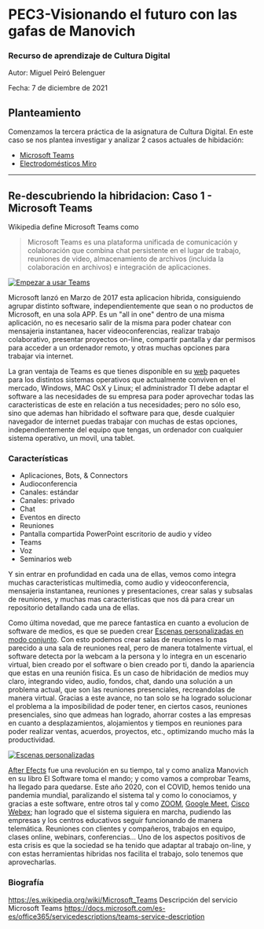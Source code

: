 # PEC3-Visionando el futuro con las gafas de Manovich
### Recurso de aprendizaje de Cultura Digital 


Autor: Miguel Peiró Belenguer

Fecha: 7 de diciembre de 2021



## Planteamiento
Comenzamos la tercera práctica de la asignatura de Cultura Digital. En este caso se nos plantea investigar y analizar 2 casos actuales de hibidación:
- [Microsoft Teams](https://www.microsoft.com/es-es/microsoft-teams/group-chat-software)
- [Electrodomésticos Miro](https://www.miro.es/)

---

## Re-descubriendo la hibridacion: Caso 1 - Microsoft Teams

Wikipedia define Microsoft Teams como
>Microsoft Teams es una plataforma unificada de comunicación y colaboración que combina chat persistente en el lugar de trabajo, reuniones de video, almacenamiento de archivos (incluida la colaboración en archivos) e integración de aplicaciones.  

[![Empezar a usar Teams](https://imgur.com/zvTzjPV.png)](https://www.youtube.com/watch?v=ypu2xGB_Kcg "Click para ver") 

Microsoft lanzó en Marzo de 2017 esta aplicacion hibrida, consiguiendo agrupar distinto software, independientemente que sean o no productos de Microsoft, en una sola APP. Es un "all in one" dentro de una misma aplicación, no es necesario salir de la misma para poder chatear con mensajeria instantanea, hacer videoconferencias, realizar trabajo colaborativo, presentar proyectos on-line, compartir pantalla y dar permisos para acceder a un ordenador remoto, y otras muchas opciones para trabajar via internet.  

La gran ventaja de Teams es que tienes disponible en su [web](https://docs.microsoft.com/es-es/microsoftteams/get-clients "Descarga Microsoft Teams") paquetes para los distintos sistemas operativos que actualmente conviven en el mercado, Windows, MAC OsX y Linux; el administrador TI debe adaptar el software a las necesidades de su empresa para poder aprovechar todas las caracteristicas de este en relación a tus necesidades; pero no sólo eso, sino que ademas han hibridado el software para que, desde cualquier navegador de internet puedas trabajar con muchas de estas opciones, independientemente del equipo que tengas, un ordenador con cualquier sistema operativo, un movil, una tablet.  

### Características
- Aplicaciones, Bots, & Connectors
- Audioconferencia
- Canales: estándar
- Canales: privado
- Chat
- Eventos en directo	
- Reuniones
- Pantalla compartida PowerPoint escritorio de audio y vídeo
- Teams
- Voz
- Seminarios web  

Y sin entrar en profundidad en cada una de ellas, vemos como integra muchas caracteristicas multimedia, como audio y videoconferencia, mensajeria instantanea, reuniones y presentaciones, crear salas y subsalas de reuniones, y muchas mas caracteristicas que nos dá para crear un repositorio detallando cada una de ellas.  

Como última novedad, que me parece fantastica en cuanto a evolucion de software de medios, es que se pueden crear [Escenas personalizadas en modo conjunto](https://docs.microsoft.com/es-es/microsoftteams/platform/apps-in-teams-meetings/teams-together-mode "Pincha en el enlace"). Con esto podemos crear salas de reuniones lo mas parecido a una sala de reuniones real, pero de manera totalmente virtual, el software detecta por la webcam a la persona y lo integra en un escenario virtual, bien creado por el software o bien creado por ti, dando la apariencia que estas en una reunión fisica. Es un caso de hibridación de medios muy claro, integrando video, audio, fondos, chat, dando una solución a un problema actual, que son las reuniones presenciales, recreandolas de manera virtual.  Gracias a este avance, no tan solo se ha logrado solucionar el problema a la imposibilidad de poder tener, en ciertos casos, reuniones presenciales, sino que admeas han logrado, ahorrar costes a las empresas en cuanto a desplazamientos, alojamientos y tiempos en reuniones para poder realizar ventas, acuerdos, proyectos, etc., optimizando mucho más la productividad.


[![Escenas personalizadas](https://docs.microsoft.com/es-es/microsoftteams/platform/assets/images/apps-in-meetings/launchtogethermode.png)](https://docs.microsoft.com/es-es/microsoftteams/platform/apps-in-teams-meetings/teams-together-mode "Escenas Personalizadas")

[After Efects](https://www.adobe.com/es/products/aftereffects.html) fue una revolución en su tiempo, tal y como analiza Manovich en su libro El Software toma el mando; y como vamos a comprobar Teams, ha llegado para quedarse. Este año 2020, con el COVID, hemos tenido una pandemia mundial, paralizando el sistema tal y como lo conociamos, y gracias a este software, entre otros tal y como [ZOOM](https://zoom.us/), [Google Meet](https://meet.google.com/), [Cisco Webex](https://www.webex.com/es/index.html); han logrado que el sistema siguiera en marcha, pudiendo las empresas y los centros educativos seguir funcionando de manera telemática. Reuniones con clientes y compañeros, trabajos en equipo, clases online, webinars, conferencias... Uno de los aspectos positivos de esta crisis es que la sociedad se ha tenido que adaptar al trabajo on-line, y con estas herramientas hibridas nos facilita el trabajo, solo tenemos que aprovecharlas.




### Biografía
https://es.wikipedia.org/wiki/Microsoft_Teams
Descripción del servicio Microsoft Teams https://docs.microsoft.com/es-es/office365/servicedescriptions/teams-service-description
